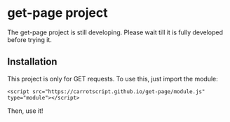 # get-page project

The get-page project is still developing. Please wait till it is fully developed before trying it.

## Installation

This project is only for GET requests. To use this, just import the module:

```
<script src="https://carrotscript.github.io/get-page/module.js" type="module"></script>
```

Then, use it!
